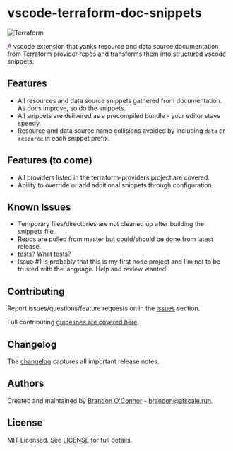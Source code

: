# vscode-terraform-doc-snippets

![Terraform](https://github.com/run-at-scale/vscode-terraform-doc-snippets/raw/master/assets/terraform_logo.png "Terraform doc snippets")

A vscode extension that yanks resource and data source documentation from Terraform provider repos and transforms them into structured vscode snippets.

## Features

* All resources and data source snippets gathered from documentation. As docs improve, so do the snippets.
* All snippets are delivered as a precompiled bundle - your editor stays speedy.
* Resource and data source name collisions avoided by including `data` or `resource` in each snippet prefix.

## Features (to come)

* All providers listed in the terraform-providers project are covered.
* Ability to override or add additional snippets through configuration.

## Known Issues

* Temporary files/directories are not cleaned up after building the snippets file.
* Repos are pulled from master but could/should be done from latest release.
* tests? What tests?
* Issue #1 is probably that this is my first node project and I'm not to be trusted with the language. Help and review wanted!

## Contributing

Report issues/questions/feature requests on in the [issues](https://github.com/run-at-scale/vscode-terraform-doc-snippets/issues/new) section.

Full contributing [guidelines are covered here](https://github.com/run-at-scale/vscode-terraform-doc-snippets/blob/master/CONTRIBUTING.md).

## Changelog

The [changelog](https://github.com/run-at-scale/vscode-terraform-doc-snippets/blob/master/CHANGELOG.md) captures all important release notes.

## Authors

Created and maintained by [Brandon O'Connor](https://github.com/brandoconnor) - brandon@atscale.run.

## License

MIT Licensed. See [LICENSE](https://github.com/run-at-scale/vscode-terraform-doc-snippets/blob/master/LICENSE) for full details.
